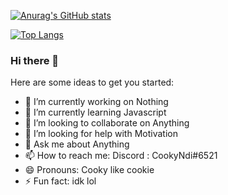 [![Anurag's GitHub stats](https://github-readme-stats.vercel.app/api?username=cookyndi&show_icons=true&theme=tokyonight)](https://github.com/anuraghazra/github-readme-stats)

[![Top Langs](https://github-readme-stats.vercel.app/api/top-langs/?username=cookyndi&layout=compact)](https://github.com/anuraghazra/github-readme-stats)


### Hi there 👋

Here are some ideas to get you started:

- 🔭 I’m currently working on Nothing
- 🌱 I’m currently learning Javascript
- 👯 I’m looking to collaborate on Anything
- 🤔 I’m looking for help with Motivation
- 💬 Ask me about Anything
- 📫 How to reach me: Discord : CookyNdi#6521
- 😄 Pronouns: Cooky like cookie
- ⚡ Fun fact: idk lol

